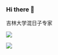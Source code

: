 ### Hi there 👋

吉林大学混日子专家

![](https://img.shields.io/badge/Age-22-orange)

[![](https://img.shields.io/badge/%E5%9B%B4%E6%A3%8B-10K-success)](https://www.101weiqi.com/u/piner/)

<!--
**qjksxy/qjksxy** is a ✨ _special_ ✨ repository because its `README.md` (this file) appears on your GitHub profile.

Here are some ideas to get you started:

- 🔭 I’m currently working on ...
- 🌱 I’m currently learning ...
- 👯 I’m looking to collaborate on ...
- 🤔 I’m looking for help with ...
- 💬 Ask me about ...
- 📫 How to reach me: ...
- 😄 Pronouns: ...
- ⚡ Fun fact: ...
-->
